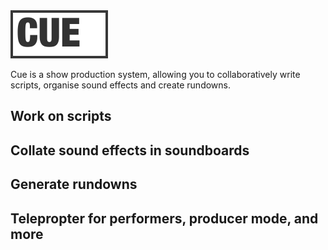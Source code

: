 <img src="web/src/images/logo@2x.png" width="156" alt="CUE" />

Cue is a show production system, allowing you to collaboratively write scripts, organise sound effects and create rundowns.


## Work on scripts


## Collate sound effects in soundboards


## Generate rundowns


## Telepropter for performers, producer mode, and more
